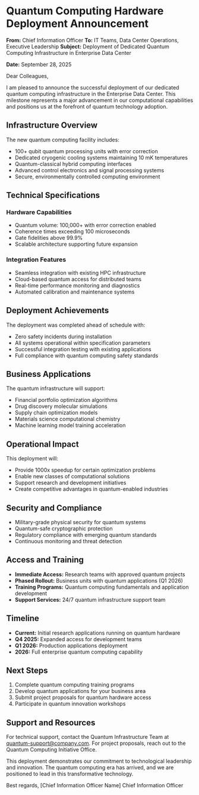 # Quantum Computing Hardware Deployment Announcement

**From:** Chief Information Officer
**To:** IT Teams, Data Center Operations, Executive Leadership
**Subject:** Deployment of Dedicated Quantum Computing Infrastructure in Enterprise Data Center

**Date:** September 28, 2025

Dear Colleagues,

I am pleased to announce the successful deployment of our dedicated quantum computing infrastructure in the Enterprise Data Center. This milestone represents a major advancement in our computational capabilities and positions us at the forefront of quantum technology adoption.

## Infrastructure Overview

The new quantum computing facility includes:

- 100+ qubit quantum processing units with error correction
- Dedicated cryogenic cooling systems maintaining 10 mK temperatures
- Quantum-classical hybrid computing interfaces
- Advanced control electronics and signal processing systems
- Secure, environmentally controlled computing environment

## Technical Specifications

### Hardware Capabilities
- Quantum volume: 100,000+ with error correction enabled
- Coherence times exceeding 100 microseconds
- Gate fidelities above 99.9%
- Scalable architecture supporting future expansion

### Integration Features
- Seamless integration with existing HPC infrastructure
- Cloud-based quantum access for distributed teams
- Real-time performance monitoring and diagnostics
- Automated calibration and maintenance systems

## Deployment Achievements

The deployment was completed ahead of schedule with:

- Zero safety incidents during installation
- All systems operational within specification parameters
- Successful integration testing with existing applications
- Full compliance with quantum computing safety standards

## Business Applications

The quantum infrastructure will support:

- Financial portfolio optimization algorithms
- Drug discovery molecular simulations
- Supply chain optimization models
- Materials science computational chemistry
- Machine learning model training acceleration

## Operational Impact

This deployment will:

- Provide 1000x speedup for certain optimization problems
- Enable new classes of computational solutions
- Support research and development initiatives
- Create competitive advantages in quantum-enabled industries

## Security and Compliance

- Military-grade physical security for quantum systems
- Quantum-safe cryptographic protection
- Regulatory compliance with emerging quantum standards
- Continuous monitoring and threat detection

## Access and Training

- **Immediate Access:** Research teams with approved quantum projects
- **Phased Rollout:** Business units with quantum applications (Q1 2026)
- **Training Programs:** Quantum computing fundamentals and application development
- **Support Services:** 24/7 quantum infrastructure support team

## Timeline

- **Current:** Initial research applications running on quantum hardware
- **Q4 2025:** Expanded access for development teams
- **Q1 2026:** Production applications deployment
- **2026:** Full enterprise quantum computing capability

## Next Steps

1. Complete quantum computing training programs
2. Develop quantum applications for your business area
3. Submit project proposals for quantum hardware access
4. Participate in quantum innovation workshops

## Support and Resources

For technical support, contact the Quantum Infrastructure Team at quantum-support@company.com. For project proposals, reach out to the Quantum Computing Initiative Office.

This deployment demonstrates our commitment to technological leadership and innovation. The quantum computing era has arrived, and we are positioned to lead in this transformative technology.

Best regards,
[Chief Information Officer Name]
Chief Information Officer
